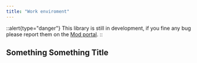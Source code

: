 ```yaml
---
title: "Work enviroment"
---
```


::alert{type="danger"}
This library is still in development, if you fine any bug please report them on the [Mod portal](/).
::

## Something Something Title